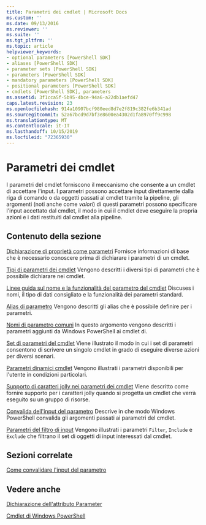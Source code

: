```yaml
---
title: Parametri dei cmdlet | Microsoft Docs
ms.custom: ''
ms.date: 09/13/2016
ms.reviewer: ''
ms.suite: ''
ms.tgt_pltfrm: ''
ms.topic: article
helpviewer_keywords:
- optional parameters [PowerShell SDK]
- aliases [PowerShell SDK]
- parameter sets [PowerShell SDK]
- parameters [PowerShell SDK]
- mandatory parameters [PowerShell SDK]
- positional parameters [PowerShell SDK]
- cmdlets [PowerShell SDK], parameters
ms.assetid: 3f1cca5f-5b95-4bce-94a6-a22db1aefd47
caps.latest.revision: 23
ms.openlocfilehash: 914a10907bcf980eed8d7e2f819c382fe6b341ad
ms.sourcegitcommit: 52a67bcd9d7bf3e8600ea4302d1fa8970ff9c998
ms.translationtype: MT
ms.contentlocale: it-IT
ms.lasthandoff: 10/15/2019
ms.locfileid: "72365930"
---
```

# <a name="cmdlet-parameters"></a>Parametri dei cmdlet

I parametri del cmdlet forniscono il meccanismo che consente a un cmdlet di accettare l'input. I parametri possono accettare input direttamente dalla riga di comando o da oggetti passati al cmdlet tramite la pipeline, gli argomenti (noti anche come *valori*) di questi parametri possono specificare l'input accettato dal cmdlet, il modo in cui il cmdlet deve eseguire la propria azioni e i dati restituiti dal cmdlet alla pipeline.

## <a name="in-this-section"></a>Contenuto della sezione

[Dichiarazione di proprietà come parametri](./declaring-properties-as-parameters.md) Fornisce informazioni di base che è necessario conoscere prima di dichiarare i parametri di un cmdlet.

[Tipi di parametri dei cmdlet](./types-of-cmdlet-parameters.md) Vengono descritti i diversi tipi di parametri che è possibile dichiarare nei cmdlet.

[Linee guida sul nome e la funzionalità del parametro del cmdlet](./standard-cmdlet-parameter-names-and-types.md) Discuses i nomi, il tipo di dati consigliato e la funzionalità dei parametri standard.

[Alias di parametro](./parameter-aliases.md) Vengono descritti gli alias che è possibile definire per i parametri.

[Nomi di parametro comuni](./common-parameter-names.md) In questo argomento vengono descritti i parametri aggiunti da Windows PowerShell ai cmdlet di.

[Set di parametri del cmdlet](./cmdlet-parameter-sets.md) Viene illustrato il modo in cui i set di parametri consentono di scrivere un singolo cmdlet in grado di eseguire diverse azioni per diversi scenari.

[Parametri dinamici cmdlet](./cmdlet-dynamic-parameters.md) Vengono illustrati i parametri disponibili per l'utente in condizioni particolari.

[Supporto di caratteri jolly nei parametri dei cmdlet](./supporting-wildcard-characters-in-cmdlet-parameters.md) Viene descritto come fornire supporto per i caratteri jolly quando si progetta un cmdlet che verrà eseguito su un gruppo di risorse.

[Convalida dell'input del parametro](./validating-parameter-input.md) Descrive in che modo Windows PowerShell convalida gli argomenti passati ai parametri del cmdlet.

[Parametri del filtro di input](./input-filter-parameters.md) Vengono illustrati i parametri `Filter`, `Include` e `Exclude` che filtrano il set di oggetti di input interessati dal cmdlet.

## <a name="related-sections"></a>Sezioni correlate

[Come convalidare l'input del parametro](./how-to-validate-parameter-input.md)

## <a name="see-also"></a>Vedere anche

[Dichiarazione dell'attributo Parameter](./parameter-attribute-declaration.md)

[Cmdlet di Windows PowerShell](./cmdlet-overview.md)
